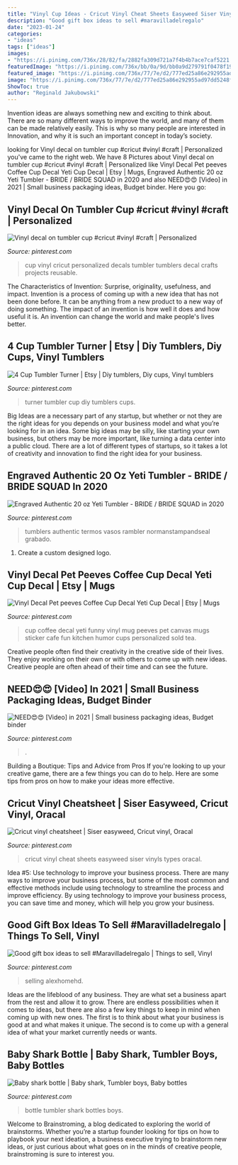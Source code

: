 ```yaml
---
title: "Vinyl Cup Ideas - Cricut Vinyl Cheat Sheets Easyweed Siser Vinyls Types Oracal"
description: "Good gift box ideas to sell #maravilladelregalo"
date: "2023-01-24"
categories:
- "ideas"
tags: ["ideas"]
images:
- "https://i.pinimg.com/736x/28/82/fa/2882fa309d721a7f4b4b7ace7caf5221.jpg"
featuredImage: "https://i.pinimg.com/736x/bb/0a/9d/bb0a9d279791f0478f1949d6f147e34d.jpg"
featured_image: "https://i.pinimg.com/736x/77/7e/d2/777ed25a86e292955ad97dd5248fa6ab.jpg"
image: "https://i.pinimg.com/736x/77/7e/d2/777ed25a86e292955ad97dd5248fa6ab.jpg"
ShowToc: true
author: "Reginald Jakubowski"
---
```



Invention ideas are always something new and exciting to think about. There are so many different ways to improve the world, and many of them can be made relatively easily. This is why so many people are interested in Innovation, and why it is such an important concept in today’s society.

	

		
looking for Vinyl decal on tumbler cup #cricut #vinyl #craft | Personalized you've came to the right web. We have 8 Pictures about Vinyl decal on tumbler cup #cricut #vinyl #craft | Personalized like Vinyl Decal Pet peeves Coffee Cup Decal Yeti Cup Decal | Etsy | Mugs, Engraved Authentic 20 oz Yeti Tumbler - BRIDE / BRIDE SQUAD in 2020 and also NEED😍😍 [Video] in 2021 | Small business packaging ideas, Budget binder. Here you go:
		
    
## Vinyl Decal On Tumbler Cup #cricut #vinyl #craft | Personalized

<img loading=lazy src="https://i.pinimg.com/736x/23/a8/f6/23a8f678fa65cb85ac3044af88452167.jpg" onerror="this.onerror=null;this.src='https://tse4.mm.bing.net/th?id=OIP.HfuaXQn76u7jgausTG6BVgHaNK&amp;pid=15.1';" alt="Vinyl decal on tumbler cup #cricut #vinyl #craft | Personalized">

_Source: pinterest.com_

>cup vinyl cricut personalized decals tumbler tumblers decal crafts projects reusable. 

	

The Characteristics of Invention: Surprise, originality, usefulness, and impact.
Invention is a process of coming up with a new idea that has not been done before. It can be anything from a new product to a new way of doing something. The impact of an invention is how well it does and how useful it is. An invention can change the world and make people's lives better.

    
## 4 Cup Tumbler Turner | Etsy | Diy Tumblers, Diy Cups, Vinyl Tumblers

<img loading=lazy src="https://i.pinimg.com/736x/68/a9/d1/68a9d1f241555bd65248248cf34f5073.jpg" onerror="this.onerror=null;this.src='https://tse2.mm.bing.net/th?id=OIP.Rfx-yiSjm4O_SdNbVr3emAHaJ4&amp;pid=15.1';" alt="4 Cup Tumbler Turner | Etsy | Diy tumblers, Diy cups, Vinyl tumblers">

_Source: pinterest.com_

>turner tumbler cup diy tumblers cups. 

	

Big Ideas are a necessary part of any startup, but whether or not they are the right ideas for you depends on your business model and what you’re looking for in an idea. Some big ideas may be silly, like starting your own business, but others may be more important, like turning a data center into a public cloud. There are a lot of different types of startups, so it takes a lot of creativity and innovation to find the right idea for your business.

    
## Engraved Authentic 20 Oz Yeti Tumbler - BRIDE / BRIDE SQUAD In 2020

<img loading=lazy src="https://i.pinimg.com/736x/06/f1/b9/06f1b9efe69bde53a1604647bed7e2ae.jpg" onerror="this.onerror=null;this.src='https://tse2.mm.bing.net/th?id=OIP.sIU7kNHT1DQ886NHPLik-AHaJ3&amp;pid=15.1';" alt="Engraved Authentic 20 oz Yeti Tumbler - BRIDE / BRIDE SQUAD in 2020">

_Source: pinterest.com_

>tumblers authentic termos vasos rambler normanstampandseal grabado. 

	

1. Create a custom designed logo.

    
## Vinyl Decal Pet Peeves Coffee Cup Decal Yeti Cup Decal | Etsy | Mugs

<img loading=lazy src="https://i.pinimg.com/736x/28/82/fa/2882fa309d721a7f4b4b7ace7caf5221.jpg" onerror="this.onerror=null;this.src='https://tse1.mm.bing.net/th?id=OIP.5fM_KhHpqGN9hOsSwbUiFAHaJ3&amp;pid=15.1';" alt="Vinyl Decal Pet peeves Coffee Cup Decal Yeti Cup Decal | Etsy | Mugs">

_Source: pinterest.com_

>cup coffee decal yeti funny vinyl mug peeves pet canvas mugs sticker cafe fun kitchen humor cups personalized sold tea. 

	

Creative people often find their creativity in the creative side of their lives. They enjoy working on their own or with others to come up with new ideas. Creative people are often ahead of their time and can see the future.

    
## NEED😍😍 [Video] In 2021 | Small Business Packaging Ideas, Budget Binder

<img loading=lazy src="https://i.pinimg.com/736x/83/f1/6a/83f16ad4298b0255493f4a752043009c.jpg" onerror="this.onerror=null;this.src='https://tse3.mm.bing.net/th?id=OIP.4KiVUSftzOMj4bb6cRuK_AHaNK&amp;pid=15.1';" alt="NEED😍😍 [Video] in 2021 | Small business packaging ideas, Budget binder">

_Source: pinterest.com_

>. 

	

Building a Boutique: Tips and Advice from Pros
If you're looking to up your creative game, there are a few things you can do to help. Here are some tips from pros on how to make your ideas more effective.

    
## Cricut Vinyl Cheatsheet | Siser Easyweed, Cricut Vinyl, Oracal

<img loading=lazy src="https://i.pinimg.com/736x/a0/f9/5a/a0f95a8fe90582f338c686ae0f8467b4--cricut-vinyl-vinyls.jpg" onerror="this.onerror=null;this.src='https://tse4.mm.bing.net/th?id=OIP.Gwj8OAcVxlSc5vp21HuhuAHaNK&amp;pid=15.1';" alt="Cricut vinyl cheatsheet | Siser easyweed, Cricut vinyl, Oracal">

_Source: pinterest.com_

>cricut vinyl cheat sheets easyweed siser vinyls types oracal. 

	

Idea #5: Use technology to improve your business process.
There are many ways to improve your business process, but some of the most common and effective methods include using technology to streamline the process and improve efficiency. By using technology to improve your business process, you can save time and money, which will help you grow your business.

    
## Good Gift Box Ideas To Sell #Maravilladelregalo | Things To Sell, Vinyl

<img loading=lazy src="https://i.pinimg.com/736x/bb/0a/9d/bb0a9d279791f0478f1949d6f147e34d.jpg" onerror="this.onerror=null;this.src='https://tse3.mm.bing.net/th?id=OIP.CQFiiZK01Tm2anJ50Ew2rwHaJ4&amp;pid=15.1';" alt="Good gift box ideas to sell #Maravilladelregalo | Things to sell, Vinyl">

_Source: pinterest.com_

>selling alexhomehd. 

	

Ideas are the lifeblood of any business. They are what set a business apart from the rest and allow it to grow. There are endless possibilities when it comes to ideas, but there are also a few key things to keep in mind when coming up with new ones. The first is to think about what your business is good at and what makes it unique. The second is to come up with a general idea of what your market currently needs or wants.

    
## Baby Shark Bottle | Baby Shark, Tumbler Boys, Baby Bottles

<img loading=lazy src="https://i.pinimg.com/736x/77/7e/d2/777ed25a86e292955ad97dd5248fa6ab.jpg" onerror="this.onerror=null;this.src='https://tse3.mm.bing.net/th?id=OIP.FkvsbBrLJ_UOQzlrQhvamgHaKR&amp;pid=15.1';" alt="Baby shark bottle | Baby shark, Tumbler boys, Baby bottles">

_Source: pinterest.com_

>bottle tumbler shark bottles boys. 

	

Welcome to Brainstroming, a blog dedicated to exploring the world of brainstorms. Whether you’re a startup founder looking for tips on how to playbook your next ideation, a business executive trying to brainstorm new ideas, or just curious about what goes on in the minds of creative people, brainstroming is sure to interest you.

